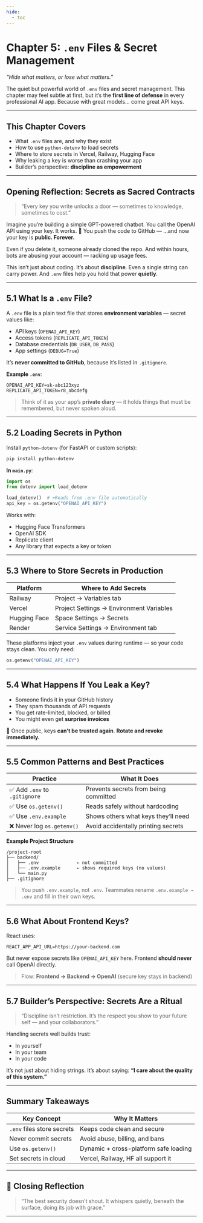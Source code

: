 ```yaml
---
hide:
  - toc
---
```


# Chapter 5: `.env` Files & Secret Management

*“Hide what matters, or lose what matters.”*

The quiet but powerful world of `.env` files and secret management. This chapter may feel subtle at first, but it’s the **first line of defense** in every professional AI app. Because with great models... come great API keys.

---

## This Chapter Covers

* What `.env` files are, and why they exist
* How to use `python-dotenv` to load secrets
* Where to store secrets in Vercel, Railway, Hugging Face
* Why leaking a key is worse than crashing your app
* Builder’s perspective: **discipline as empowerment**

---

## Opening Reflection: Secrets as Sacred Contracts

> “Every key you write unlocks a door — sometimes to knowledge, sometimes to cost.”

Imagine you’re building a simple GPT-powered chatbot.
You call the OpenAI API using your key. It works. 🎉
You push the code to GitHub —
...and now your key is **public. Forever.**

Even if you delete it, someone already cloned the repo.
And within hours, bots are abusing your account — racking up usage fees.

This isn’t just about coding. It’s about **discipline**.
Even a single string can carry power.
And `.env` files help you hold that power **quietly**.

---

## 5.1 What Is a `.env` File?

A `.env` file is a plain text file that stores **environment variables** — secret values like:

* API keys (`OPENAI_API_KEY`)
* Access tokens (`REPLICATE_API_TOKEN`)
* Database credentials (`DB_USER`, `DB_PASS`)
* App settings (`DEBUG=True`)

It’s **never committed to GitHub**, because it’s listed in `.gitignore`.

**Example `.env`**:

```
OPENAI_API_KEY=sk-abc123xyz
REPLICATE_API_TOKEN=r8_abcdefg
```

> Think of it as your app’s **private diary** — it holds things that must be remembered, but never spoken aloud.

---

## 5.2 Loading Secrets in Python

Install `python-dotenv` (for FastAPI or custom scripts):

```bash
pip install python-dotenv
```

**In `main.py`**:

```python
import os
from dotenv import load_dotenv

load_dotenv()  # ⬅Reads from .env file automatically
api_key = os.getenv("OPENAI_API_KEY")
```

Works with:

* Hugging Face Transformers
* OpenAI SDK
* Replicate client
* Any library that expects a key or token

---

## 5.3 Where to Store Secrets in Production

| Platform     | Where to Add Secrets                     |
| ------------ | ---------------------------------------- |
| Railway      | Project → Variables tab                  |
| Vercel       | Project Settings → Environment Variables |
| Hugging Face | Space Settings → Secrets                 |
| Render       | Service Settings → Environment tab       |

These platforms inject your `.env` values during runtime — so your code stays clean.
You only need:

```python
os.getenv("OPENAI_API_KEY")
```

---

## 5.4 What Happens If You Leak a Key?

* Someone finds it in your GitHub history
* They spam thousands of API requests
* You get rate-limited, blocked, or billed
* You might even get **surprise invoices**

🚨 Once public, keys **can’t be trusted again**.
**Rotate and revoke immediately.**

---

## 5.5 Common Patterns and Best Practices

| Practice                     | What It Does                          |
| ---------------------------- | ------------------------------------- |
| ✅ Add `.env` to `.gitignore` | Prevents secrets from being committed |
| ✅ Use `os.getenv()`          | Reads safely without hardcoding       |
| ✅ Use `.env.example`         | Shows others what keys they’ll need   |
| ❌ Never log `os.getenv()`    | Avoid accidentally printing secrets   |

**Example Project Structure**

```
/project-root
├── backend/
│   ├── .env              ← not committed
│   ├── .env.example      ← shows required keys (no values)
│   └── main.py
├── .gitignore
```

> You push `.env.example`, not `.env`.
> Teammates rename `.env.example → .env` and fill in their own keys.

---

## 5.6 What About Frontend Keys?

React uses:

```env
REACT_APP_API_URL=https://your-backend.com
```

But never expose secrets like `OPENAI_API_KEY` here.
Frontend **should never** call OpenAI directly.

> Flow: **Frontend → Backend → OpenAI** (secure key stays in backend)

---

## 5.7 Builder’s Perspective: Secrets Are a Ritual

> “Discipline isn’t restriction. It’s the respect you show to your future self — and your collaborators.”

Handling secrets well builds trust:

* In yourself
* In your team
* In your code

It’s not just about hiding strings.
It’s about saying: **“I care about the quality of this system.”**

---

## Summary Takeaways

| Key Concept                | Why It Matters                        |
| -------------------------- | ------------------------------------- |
| `.env` files store secrets | Keeps code clean and secure           |
| Never commit secrets       | Avoid abuse, billing, and bans        |
| Use `os.getenv()`          | Dynamic + cross-platform safe loading |
| Set secrets in cloud       | Vercel, Railway, HF all support it    |

---

## 🌟 Closing Reflection

> “The best security doesn’t shout.
> It whispers quietly, beneath the surface, doing its job with grace.”

---